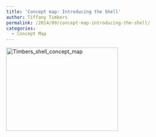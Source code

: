 ```yaml
---
title: 'Concept map: Introducing the Shell'
author: Tiffany Timbers
permalink: /2014/09/concept-map-introducing-the-shell/
categories:
  - Concept Map
---
```

[<img class="alignnone size-medium wp-image-8744" alt="Timbers_shell_concept_map" src="http://teaching.software-carpentry.org/wp-content/uploads/2014/09/Timbers_shell_concept_map-300x224.jpg" width="300" height="224" />][1]

 [1]: http://teaching.software-carpentry.org/wp-content/uploads/2014/09/Timbers_shell_concept_map.jpg
